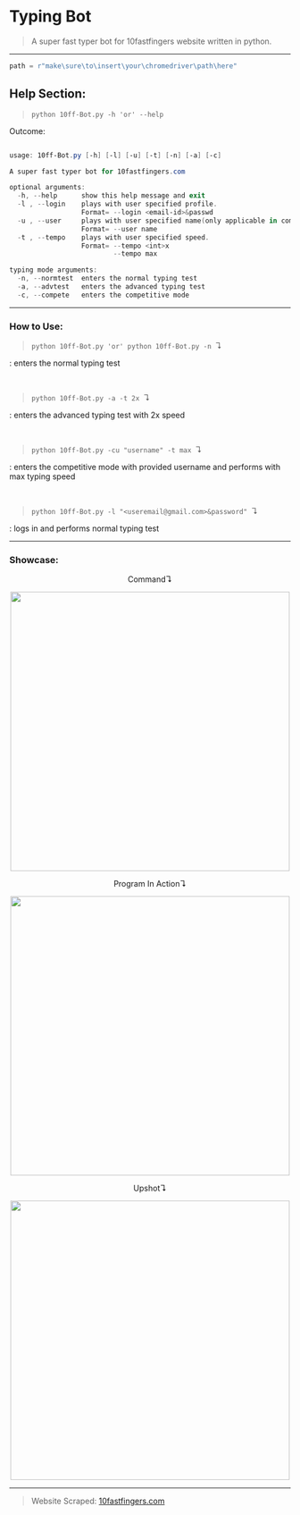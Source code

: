 # Typing Bot
>A super fast typer bot for 10fastfingers website written in python.
---
```python
path = r"make\sure\to\insert\your\chromedriver\path\here"
```
## Help Section:

>```python 10ff-Bot.py -h 'or' --help```

Outcome:

```powershell

usage: 10ff-Bot.py [-h] [-l] [-u] [-t] [-n] [-a] [-c]

A super fast typer bot for 10fastfingers.com

optional arguments:
  -h, --help      show this help message and exit
  -l , --login    plays with user specified profile.
                  Format= --login <email-id>&passwd
  -u , --user     plays with user specified name(only applicable in competitive mode).
                  Format= --user name
  -t , --tempo    plays with user specified speed.
                  Format= --tempo <int>x
                          --tempo max

typing mode arguments:
  -n, --normtest  enters the normal typing test
  -a, --advtest   enters the advanced typing test
  -c, --compete   enters the competitive mode
```

---

### How to Use:

>```python 10ff-Bot.py 'or' python 10ff-Bot.py -n ```↴

: enters the normal typing test

<br>

>```python 10ff-Bot.py -a -t 2x ```↴

: enters the advanced typing test with 2x speed

<br>

>```python 10ff-Bot.py -cu "username" -t max ```↴

: enters the competitive mode with provided username and performs with max typing speed 

<br>

>```python 10ff-Bot.py -l "<useremail@gmail.com>&password" ```↴

: logs in and performs normal typing test

---

### Showcase:

<p align="center">Command↴</p>
<p align="center">
<img width=500 src="https://i.imgur.com/CEo5wda.gif"/>
</p>

<p align="center">Program In Action↴</p>
<p align="center">
  <img width=500 src="https://i.imgur.com/7A2Jkgo.gif"/>
</p>

<p align="center">Upshot↴</p>
<p align="center">
  <img width=500 src="https://i.imgur.com/rTdAeWz.gif"/>
</p>

___
>Website Scraped: <a href="https://www.10fastfingers.com"> 10fastfingers.com</a>
